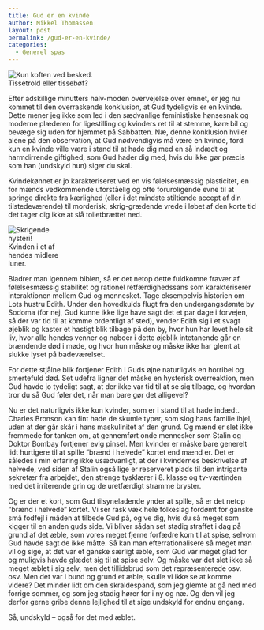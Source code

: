 ```yaml
---
title: Gud er en kvinde
author: Mikkel Thomassen
layout: post
permalink: /gud-er-en-kvinde/
categories:
  - Generel spas
---
```

<div class="bitImage bitRight" style="width: 234px">
  <img src="http://www.abekat.net/images/creator.jpg" alt="Kun koften ved besked." /><br /> Tissetrold eller tissebøf?
</div>

Efter adskillige minutters halv-moden overvejelse over emnet, er jeg nu kommet til den overraskende konklusion, at Gud tydeligvis er en kvinde. Dette mener jeg ikke som led i den sædvanlige feministiske hønsesnak og moderne plæderen for ligestilling og kvinders ret til at stemme, køre bil og bevæge sig uden for hjemmet på Sabbatten. Næ, denne konklusion hviler alene på den observation, at Gud nødvendigvis må være en kvinde, fordi kun en kvinde ville være i stand til at hade dig med en så indædt og harmdirrende giftighed, som Gud hader dig med, hvis du ikke gør præcis som han (undskyld hun) siger du skal. 

Kvindekønnet er jo karakteriseret ved en vis følelsesmæssig plasticitet, en for mænds vedkommende uforståelig og ofte foruroligende evne til at springe direkte fra kærlighed (eller i det mindste stiltiende accept af din tilstedeværende) til morderisk, skrig-grædende vrede i løbet af den korte tid det tager dig ikke at slå toiletbrættet ned. 

<div class="bitImage bitLeft" style="width: 120px">
  <img src="http://www.abekat.net/images/angry_woman.jpg" alt="Skrigende hysteri!" /><br /> Kvinden i et af hendes midlere luner.
</div>

Bladrer man igennem biblen, så er det netop dette fuldkomne fravær af følelsesmæssig stabilitet og rationel retfærdighedssans som karakteriserer interaktionen mellem Gud og mennesket. Tage eksempelvis historien om Lots hustru Edith. Under den hovedkulds flugt fra den undergangsdømte by Sodoma (for nej, Gud kunne ikke lige have sagt det et par dage i forvejen, så der var tid til at komme ordentligt af sted), vender Edith sig i et svagt øjeblik og kaster et hastigt blik tilbage på den by, hvor hun har levet hele sit liv, hvor alle hendes venner og naboer i dette øjeblik intetanende går en brændende død i møde, og hvor hun måske og måske ikke har glemt at slukke lyset på badeværelset. 

For dette stjålne blik fortjener Edith i Guds øjne naturligvis en horribel og smertefuld død. Set udefra ligner det måske en hysterisk overreaktion, men Gud havde jo tydeligt sagt, at der ikke var tid til at se sig tilbage, og hvordan tror du så Gud føler det, når man bare gør det alligevel?

Nu er det naturligvis ikke kun kvinder, som er i stand til at hade indædt. Charles Bronson kan fint hade de skumle typer, som slog hans familie ihjel, uden at der går skår i hans maskulinitet af den grund. Og mænd er slet ikke fremmede for tanken om, at gennemført onde mennesker som Stalin og Doktor Bombay fortjener evig pinsel. Men kvinder er måske bare generelt lidt hurtigere til at spille ”brænd i helvede” kortet end mænd er. Det er således i min erfaring ikke usædvanligt, at der i kvindernes beskrivelse af helvede, ved siden af Stalin også lige er reserveret plads til den intrigante sekretær fra arbejdet, den strenge tysklærer i 8. klasse og tv-værtinden med det irriterende grin og de uretfærdigt stramme bryster.

Og er der et kort, som Gud tilsyneladende ynder at spille, så er det netop ”brænd i helvede” kortet. Vi ser rask væk hele folkeslag fordømt for ganske små fodfejl i måden at tilbede Gud på, og ve dig, hvis du så meget som kigger til en anden guds side. Vi bliver sådan set stadig straffet i dag på grund af det æble, som vores meget fjerne forfædre kom til at spise, selvom Gud havde sagt de ikke måtte. Så kan man efterrationalisere så meget man vil og sige, at det var et ganske særligt æble, som Gud var meget glad for og muligvis havde glædet sig til at spise selv. Og måske var det slet ikke så meget æblet i sig selv, men det tillidsbrud som det repræsenterede osv. osv. Men det var i bund og grund et æble, skulle vi ikke se at komme videre? Det minder lidt om den skraldespand, som jeg glemte at gå ned med forrige sommer, og som jeg stadig hører for i ny og næ. Og den vil jeg derfor gerne gribe denne lejlighed til at sige undskyld for endnu engang. 

Så, undskyld – også for det med æblet.